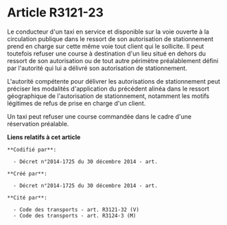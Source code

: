 # Article R3121-23

Le conducteur d'un taxi en service et disponible sur la voie ouverte à la circulation publique dans le ressort de son
autorisation de stationnement prend en charge sur cette même voie tout client qui le sollicite. Il peut toutefois refuser une
course à destination d'un lieu situé en dehors du ressort de son autorisation ou de tout autre périmètre préalablement défini
par l'autorité qui lui a délivré son autorisation de stationnement.

L'autorité compétente pour délivrer les autorisations de stationnement peut préciser les modalités d'application du précédent
alinéa dans le ressort géographique de l'autorisation de stationnement, notamment les motifs légitimes de refus de prise en
charge d'un client.

Un taxi peut refuser une course commandée dans le cadre d'une réservation préalable.

**Liens relatifs à cet article**

	**Codifié par**:

	  - Décret n°2014-1725 du 30 décembre 2014 - art.

	**Créé par**:

	  - Décret n°2014-1725 du 30 décembre 2014 - art.

	**Cité par**:

	  - Code des transports - art. R3121-32 (V)
	  - Code des transports - art. R3124-3 (M)

